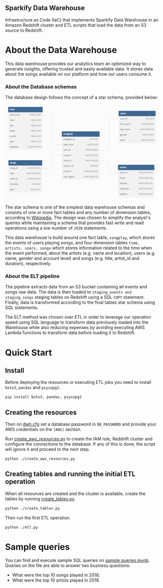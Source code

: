 Sparkify Data Warehouse
---
Infrastructure as Code (IaC) that implements Sparkify Data Warehouse in an Amazon Redshift cluster and ETL scripts that
load the data from an S3 source to Redshift.

# About the Data Warehouse
This data warehouse provides our analytics team an optimized way to generate insights, offering trusted and easily 
available data. It stores data about the songs available on our platform and how our users consume it.

### About the Database schemas
The database design follows the concept of a star schema, provided below:

<img src="db-schema.png" alt="database schema">

The star schema is one of the simplest data warehouse schemas and consists of one or more fact tables and any number of
dimension tables, according to [Wikipedia](https://en.wikipedia.org/wiki/Star_schema). The design was chosen to simplify
the analyst's queries while maintaining a schema that provides fast write and read operations using a low number of
`JOIN` statements.

This data warehouse is build around one fact table, `songplay`, which stores the events of users playing songs, and four
dimension tables `time, artists, users, songs` which stores information related to the time when the event performed,
about the artists (e.g. name and location), users (e.g. name, gender and account level) and songs (e.g. title, 
artist_id and duration), respectively.

### About the ELT pipeline

The pipeline extracts data from an S3 bucket containing all events and songs raw data. The data is then loaded to 
`staging_events and staging_songs` staging tables on Redshift using a SQL `COPY` statement. Finally, data is transformed
according to the final tables star schema using SQL statements.

The ELT method was chosen over ETL in order to leverage our operation speed using SQL language to transform data 
previously loaded into the Warehouse while also reducing expenses by avoiding executing AWS Lambda functions to 
transform data before loading it to Redshift.

# Quick Start

## Install

Before deploying the resources or executing ETL jobs you need to install `boto3`, `pandas` and `psycopg2`.

```bash
pip install boto3, pandas, psycopg2
```

## Creating the resources

Then on [dwh.cfg](dwh.cfg) set a database password in `DB_PASSWORD` and provide your AWS
credentials on the `[AWS]` section.

Run [create_aws_resources.py](create_aws_resources.py) to create the IAM role, Redshift cluster and configure the
connections to the database. If any of this is done, the script will
ignore it and proceed to the next step.

```bash
python ./create_aws_resources.py
```

## Creating tables and running the initial ETL operation

When all resources are created and the cluster is available, create the tables by running 
[create_tables.py](create_tables.py).

```bash
python ./create_tables.py
```

Then run the first ETL operation.

```bash
python ./etl.py
```

# Sample queries

You can find and execute sample SQL queries on [sample queries.ipynb](sample_queries.ipynb). Queries on the file are
able to answer two business questions: 
- What were the top 10 songs played in 2018;
- What were the top 10 artists played in 2018.
